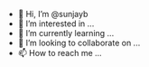 - 👋 Hi, I’m @sunjayb
- 👀 I’m interested in ...
- 🌱 I’m currently learning ...
- 💞️ I’m looking to collaborate on ...
- 📫 How to reach me ...

<!---
sunjayb/sunjayb is a ✨ special ✨ repository because its `README.md` (this file) appears on your GitHub profile.
You can click the Preview link to take a look at your changes.
--->
